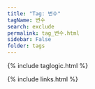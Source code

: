 ```yaml
---
title: "Tag: 변수"
tagName: 변수
search: exclude
permalink: tag_변수.html
sidebar: False
folder: tags
---
```

{% include taglogic.html %}

{% include links.html %}
